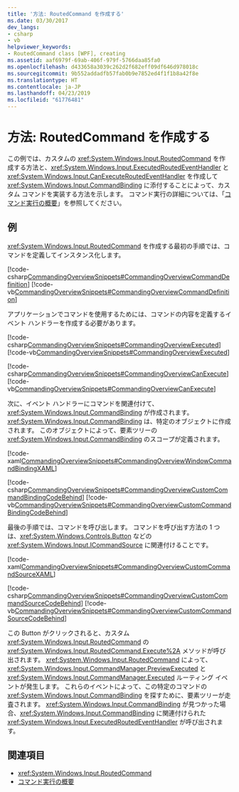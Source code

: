 ```yaml
---
title: '方法: RoutedCommand を作成する'
ms.date: 03/30/2017
dev_langs:
- csharp
- vb
helpviewer_keywords:
- RoutedCommand class [WPF], creating
ms.assetid: aaf6979f-69ab-406f-979f-5766daa85fa0
ms.openlocfilehash: d433658a3039c262d2f682eff09df646d978018c
ms.sourcegitcommit: 9b552addadfb57fab0b9e7852ed4f1f1b8a42f8e
ms.translationtype: HT
ms.contentlocale: ja-JP
ms.lasthandoff: 04/23/2019
ms.locfileid: "61776481"
---
```

# <a name="how-to-create-a-routedcommand"></a>方法: RoutedCommand を作成する
この例では、カスタムの <xref:System.Windows.Input.RoutedCommand> を作成する方法と、<xref:System.Windows.Input.ExecutedRoutedEventHandler> と <xref:System.Windows.Input.CanExecuteRoutedEventHandler> を作成して <xref:System.Windows.Input.CommandBinding> に添付することによって、カスタム コマンドを実装する方法を示します。  コマンド実行の詳細については、「[コマンド実行の概要](commanding-overview.md)」を参照してください。  
  
## <a name="example"></a>例  
 <xref:System.Windows.Input.RoutedCommand> を作成する最初の手順では、コマンドを定義してインスタンス化します。  
  
 [!code-csharp[CommandingOverviewSnippets#CommandingOverviewCommandDefinition](~/samples/snippets/csharp/VS_Snippets_Wpf/CommandingOverviewSnippets/CSharp/Window1.xaml.cs#commandingoverviewcommanddefinition)]
 [!code-vb[CommandingOverviewSnippets#CommandingOverviewCommandDefinition](~/samples/snippets/visualbasic/VS_Snippets_Wpf/CommandingOverviewSnippets/visualbasic/window1.xaml.vb#commandingoverviewcommanddefinition)]  
  
 アプリケーションでコマンドを使用するためには、コマンドの内容を定義するイベント ハンドラーを作成する必要があります。  
  
 [!code-csharp[CommandingOverviewSnippets#CommandingOverviewExecuted](~/samples/snippets/csharp/VS_Snippets_Wpf/CommandingOverviewSnippets/CSharp/Window1.xaml.cs#commandingoverviewexecuted)]
 [!code-vb[CommandingOverviewSnippets#CommandingOverviewExecuted](~/samples/snippets/visualbasic/VS_Snippets_Wpf/CommandingOverviewSnippets/visualbasic/window1.xaml.vb#commandingoverviewexecuted)]  
  
 [!code-csharp[CommandingOverviewSnippets#CommandingOverviewCanExecute](~/samples/snippets/csharp/VS_Snippets_Wpf/CommandingOverviewSnippets/CSharp/Window1.xaml.cs#commandingoverviewcanexecute)]
 [!code-vb[CommandingOverviewSnippets#CommandingOverviewCanExecute](~/samples/snippets/visualbasic/VS_Snippets_Wpf/CommandingOverviewSnippets/visualbasic/window1.xaml.vb#commandingoverviewcanexecute)]  
  
 次に、イベント ハンドラーにコマンドを関連付けて、<xref:System.Windows.Input.CommandBinding> が作成されます。 <xref:System.Windows.Input.CommandBinding> は、特定のオブジェクトに作成されます。  このオブジェクトによって、要素ツリーの <xref:System.Windows.Input.CommandBinding> のスコープが定義されます。  
  
 [!code-xaml[CommandingOverviewSnippets#CommandingOverviewWindowCommandBindingXAML](~/samples/snippets/csharp/VS_Snippets_Wpf/CommandingOverviewSnippets/CSharp/Window1.xaml#commandingoverviewwindowcommandbindingxaml)]  
  
 [!code-csharp[CommandingOverviewSnippets#CommandingOverviewCustomCommandBindingCodeBehind](~/samples/snippets/csharp/VS_Snippets_Wpf/CommandingOverviewSnippets/CSharp/Window1.xaml.cs#commandingoverviewcustomcommandbindingcodebehind)]
 [!code-vb[CommandingOverviewSnippets#CommandingOverviewCustomCommandBindingCodeBehind](~/samples/snippets/visualbasic/VS_Snippets_Wpf/CommandingOverviewSnippets/visualbasic/window1.xaml.vb#commandingoverviewcustomcommandbindingcodebehind)]  
  
 最後の手順では、コマンドを呼び出します。  コマンドを呼び出す方法の 1 つは、<xref:System.Windows.Controls.Button> などの <xref:System.Windows.Input.ICommandSource> に関連付けることです。  
  
 [!code-xaml[CommandingOverviewSnippets#CommandingOverviewCustomCommandSourceXAML](~/samples/snippets/csharp/VS_Snippets_Wpf/CommandingOverviewSnippets/CSharp/Window1.xaml#commandingoverviewcustomcommandsourcexaml)]  
  
 [!code-csharp[CommandingOverviewSnippets#CommandingOverviewCustomCommandSourceCodeBehind](~/samples/snippets/csharp/VS_Snippets_Wpf/CommandingOverviewSnippets/CSharp/Window1.xaml.cs#commandingoverviewcustomcommandsourcecodebehind)]
 [!code-vb[CommandingOverviewSnippets#CommandingOverviewCustomCommandSourceCodeBehind](~/samples/snippets/visualbasic/VS_Snippets_Wpf/CommandingOverviewSnippets/visualbasic/window1.xaml.vb#commandingoverviewcustomcommandsourcecodebehind)]  
  
 この Button がクリックされると、カスタム <xref:System.Windows.Input.RoutedCommand> の <xref:System.Windows.Input.RoutedCommand.Execute%2A> メソッドが呼び出されます。  <xref:System.Windows.Input.RoutedCommand> によって、<xref:System.Windows.Input.CommandManager.PreviewExecuted> と <xref:System.Windows.Input.CommandManager.Executed> ルーティング イベントが発生します。  これらのイベントによって、この特定のコマンドの <xref:System.Windows.Input.CommandBinding> を探すために、要素ツリーが走査されます。  <xref:System.Windows.Input.CommandBinding> が見つかった場合、<xref:System.Windows.Input.CommandBinding> に関連付けられた <xref:System.Windows.Input.ExecutedRoutedEventHandler> が呼び出されます。  
  
## <a name="see-also"></a>関連項目

- <xref:System.Windows.Input.RoutedCommand>
- [コマンド実行の概要](commanding-overview.md)
